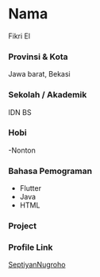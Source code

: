 # Nama

Fikri El

### Provinsi & Kota

Jawa barat, Bekasi

### Sekolah / Akademik

IDN BS

### Hobi

-Nonton

### Bahasa Pemograman 

- Flutter
- Java
- HTML

### Project


### Profile Link

[SeptiyanNugroho](https://github.com/FikriElGhaz)
